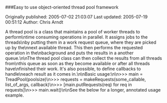 ###Easy to use object-oriented thread pool framework

Originally published: 2005-07-02 21:03:07
Last updated: 2005-07-19 00:51:12
Author: Chris Arndt

A thread pool is a class that maintains a pool of worker threads to perform\ntime consuming operations in parallel. It assigns jobs to the threads\nby putting them in a work request queue, where they are picked up by the\nnext available thread. This then performs the requested operation in the\nbackground and puts the results in a another queue.\n\nThe thread pool class can then collect the results from all threads from\nthis queue as soon as they become available or after all threads have\nfinished their work. It's also possible, to define callbacks to handle\neach result as it comes in.\n\nBasic usage:\n\n>>> main = TreadPool(poolsize)\n>>> requests = makeRequests(some_callable, list_of_args, callback)\n>>> [main.putRequests(req) for req in requests]\n>>> main.wait()\n\nSee the below for a longer, annotated usage example.